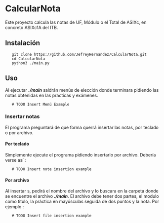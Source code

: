 ﻿# CalcularNota

Este proyecto calcula las notas de UF, Módulo o el Total de ASIXc, en concreto ASIXc1A del ITB.

## Instalación

``` git
   git clone https://github.com/JefreyHernandez/CalcularNota.git
   cd CalcularNota
   python3 ./main.py
```

## Uso

Al ejecutar ***./main*** saldrán menús de elección donde terminara pidiendo las notas obtenidas en las practicas y exámenes.
``` text
   # TODO Insert Menú Example
```
### Insertar notas

El programa preguntará de que forma querrá insertar las notas, por teclado o por archivo.

#### Por teclado

Simplemente ejecute el programa pidiendo insertarlo por archivo. 
Debería verse así :
``` text
   # TODO Insert note insertion example
```

#### Por archivo
Al insertar s, pedirá el nombre del archivo y lo buscara en la carpeta donde se encuentre el archivo ***./main***.
El archivo debe tener dos partes, el modulo como titulo, la práctica en mayúsculas seguida de dos puntos y la nota.
Por ejemplo :
``` text
   # TODO Insert file insertion example
```

